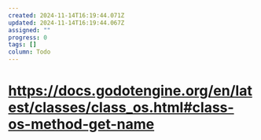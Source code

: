 ```yaml
---
created: 2024-11-14T16:19:44.071Z
updated: 2024-11-14T16:19:44.067Z
assigned: ""
progress: 0
tags: []
column: Todo
---
```


# https://docs.godotengine.org/en/latest/classes/class_os.html#class-os-method-get-name
